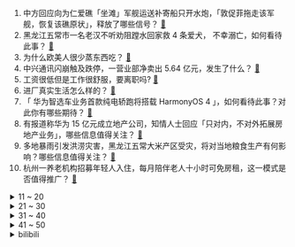 1. 中方回应向为仁爱礁「坐滩」军舰运送补寄船只开水炮，「敦促菲拖走该军舰，恢复该礁原状」，释放了哪些信号？ [:link:](https://www.zhihu.com/question/616066673)
2. 黑龙江五常市一名老汉不听劝阻蹚水回家救 4 条爱犬， 不幸溺亡，如何看待此事？ [:link:](https://www.zhihu.com/question/616057644)
3. 为什么欧美人很少蒸东西吃？ [:link:](https://www.zhihu.com/question/322397641)
4. 中兴通讯闪崩触及跌停，一营业部净卖出 5.64 亿元，发生了什么？ [:link:](https://www.zhihu.com/question/616073246)
5. 工资很低但是工作很舒服，要离职吗? [:link:](https://www.zhihu.com/question/608908305)
6. 进厂真实生活怎么样的？ [:link:](https://www.zhihu.com/question/549369552)
7. 「 华为智选车业务首款纯电轿跑将搭载 HarmonyOS 4 」，如何看待此事？对此你有哪些期待？ [:link:](https://www.zhihu.com/question/616025876)
8. 有报道称华为 15 亿元成立地产公司，知情人士回应「只对内，不对外拓展房地产业务」，哪些信息值得关注？ [:link:](https://www.zhihu.com/question/616029593)
9. 多地暴雨引发洪涝灾害，黑龙江五常大米产区受灾，将对当地粮食生产有何影响？哪些信息值得关注？ [:link:](https://www.zhihu.com/question/615675123)
10. 杭州一养老机构招募年轻人入住，每月陪伴老人十小时可免房租，这一模式是否值得推广？ [:link:](https://www.zhihu.com/question/616064956)
<details>
<summary>11 ~ 20</summary>

11. 「 年轻人消失的大厂梦 」，如何看待此现象？年轻人为何会对大厂没兴趣了？ [:link:](https://www.zhihu.com/question/616071076)
12. TES 冒泡赛不敌 WBG 结束今年征程，这场比赛他们输在哪？如何评价他们今年的表现？ [:link:](https://www.zhihu.com/question/616109010)
13. 「史上最强」医药反腐风暴来袭，年内百余位医院院长、书记被查，从业者称多部门联动非常罕见，释放哪些信号？ [:link:](https://www.zhihu.com/question/616030419)
14. 一线城市密集表态将适时优化房地产政策，购房政策一旦放松，是否会引发新一轮炒房热？ [:link:](https://www.zhihu.com/question/615788038)
15. 韩议员、前三星高管敦促美国放弃对华芯片战略，「美国越制裁，中国越努力」，如何解读其表态？ [:link:](https://www.zhihu.com/question/616047858)
16. 相亲对象认识一周就跟我表白了，要怎么回应他? [:link:](https://www.zhihu.com/question/615157947)
17. 每天跑步 20km，是不是就可以随便吃了？ [:link:](https://www.zhihu.com/question/612952715)
18. 华为正式发布新一代近距离无线连接技术星闪，你对该技术有哪些期待？ [:link:](https://www.zhihu.com/question/615609989)
19. 怎么看待年轻人开始找「恋爱搭子」？「恋爱搭子」是一种变相的相亲吗？「搭子转正」能否取代亲密关系？ [:link:](https://www.zhihu.com/question/614060605)
20. 有哪些江湖气很浓的诗句？ [:link:](https://www.zhihu.com/question/614227928)
</details>
<details>
<summary>21 ~ 30</summary>

21. 插混增速远超纯电，为什么？ [:link:](https://www.zhihu.com/question/616077611)
22. 在你的相册里，最具有生活气息的是哪张照片？背后有什么故事？ [:link:](https://www.zhihu.com/question/613886795)
23. 河南省发文「及时调整存量房贷利率，支持省会商品房预售制改革等」，将产生哪些影响？ [:link:](https://www.zhihu.com/question/616059741)
24. 为什么明明特别好的朋友，慢慢就不联系了，时间真的会冲淡一切吗？ [:link:](https://www.zhihu.com/question/611679334)
25. 2023 年了，你觉得现在自主品牌、合资品牌在价值、技术和质量上还有差距吗？ [:link:](https://www.zhihu.com/question/616080737)
26. 敏感肌涂有些防晒霜皮肤会红肿，有哪些适合敏感肌的防晒霜？ [:link:](https://www.zhihu.com/question/609980440)
27. 电影《封神第一部》有哪些不为人知的隐喻？ [:link:](https://www.zhihu.com/question/613743402)
28. 为什么 iPhone 没有在系统层面接入国家地震预警系统，而是需要下载第三方 app？ [:link:](https://www.zhihu.com/question/599043086)
29. 如何看待近期国产电影以「点映」的方式，实际大规模「上映」，这对电影市场产生了哪些影响？ [:link:](https://www.zhihu.com/question/615863968)
30. 音乐审美是否几乎全部靠的是直觉？ [:link:](https://www.zhihu.com/question/614370725)
</details>
<details>
<summary>31 ~ 40</summary>

31. 消息称梅赛德斯-AMG C63 及 E63 车型回归使用 V8 发动机，对此你有哪些期待？ [:link:](https://www.zhihu.com/question/615793269)
32. 为什么我国足球不能像欧洲足球那样市场化？ [:link:](https://www.zhihu.com/question/615132381)
33. TFBOYS 十周年演唱会怎么样？看过后符合你的期待吗？ [:link:](https://www.zhihu.com/question/615938782)
34. 未来 5 年，预制菜市场规模预计突破万亿级别，预制菜装备产业前景如何？你会选择投资预制菜行业吗？ [:link:](https://www.zhihu.com/question/615018583)
35. 韩国警方抓获 46 名「杀人预告」发帖者，多为未成年，哪些信息值得关注？ [:link:](https://www.zhihu.com/question/615863753)
36. 跑步很辛苦，你是怎么做到乐在其中的？ [:link:](https://www.zhihu.com/question/615243324)
37. 美国信用评级时隔 12 年再遭调降，预计未来 3 年美国财政状况恶化，会对人民币汇率带来什么影响？ [:link:](https://www.zhihu.com/question/616031384)
38. 能不能想象出一种超能力，听上去很弱，但实际上非常强？ [:link:](https://www.zhihu.com/question/612715374)
39. 从专业角度来讲，果蔬消毒机真的有用吗？ [:link:](https://www.zhihu.com/question/615443274)
40. 2023 女足世界杯1/8决赛，点球大战瑞典5:4险胜美国，如何评价该场比赛？ [:link:](https://www.zhihu.com/question/615951768)
</details>
<details>
<summary>41 ~ 50</summary>

41. 如何拥有旺盛精力？ [:link:](https://www.zhihu.com/question/21671881)
42. 松花江发生 2023 年第 1 号洪水，目前情况如何？有哪些防洪注意事项？ [:link:](https://www.zhihu.com/question/616120462)
43. 如何评价「人生搜索引擎」Rewind 推出 iPhone 版本，并集成 了 GPT-4？ [:link:](https://www.zhihu.com/question/616051314)
44. 全球可可供应量下降，可可价格创 12 年来新高，巧克力将涨价了吗？哪些信息值得关注？ [:link:](https://www.zhihu.com/question/615932622)
45. 经常跑步的人，体型上有哪些变化？ [:link:](https://www.zhihu.com/question/613248428)
46. 作为运动爱好者，七夕希望收到什么实用且高颜值的礼物？ [:link:](https://www.zhihu.com/question/614925912)
47. 暑期带孩子乘坐火车出行你会做哪些准备？ [:link:](https://www.zhihu.com/question/615592221)
48. 官方辟谣「地震云」，「没有足够科学依据证明云可以预示地震发生」，哪些信息值得关注？ [:link:](https://www.zhihu.com/question/616013378)
49. 哪些才是你人到中年才明白的道理？ [:link:](https://www.zhihu.com/question/578318549)
50. 如何评价河南卫视的新logo？ [:link:](https://www.zhihu.com/question/615857269)
</details><details>
<summary>bilibili</summary>

</details>